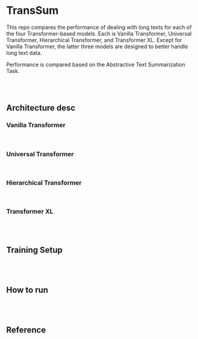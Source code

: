# TransSum

This repo compares the performance of dealing with long texts for each of the four Transformer-based models.
Each is Vanilla Transformer, Universal Transformer, Hierarchical Transformer, and Transformer XL.
Except for Vanilla Transformer, the latter three models are designed to better handle long text data.

Performance is compared based on the Abstractive Text Summarization Task.

<br>
<br>

## Architecture desc

### Vanilla Transformer

<br>

### Universal Transformer


<br>


### Hierarchical Transformer


<br>


### Transformer XL

<br>
<br>

## Training Setup

<br>
<br>


## How to run

<br>
<br>


## Reference

<br>
